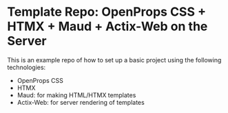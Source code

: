 # Template Repo: OpenProps CSS + HTMX + Maud + Actix-Web on the Server

This is an example repo of how to set up a basic project using the following technologies:

- OpenProps CSS
- HTMX
- Maud: for making HTML/HTMX templates
- Actix-Web: for server rendering of templates